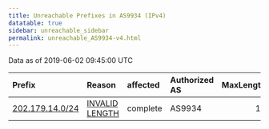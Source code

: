 ```yaml
---
title: Unreachable Prefixes in AS9934 (IPv4)
datatable: true
sidebar: unreachable_sidebar
permalink: unreachable_AS9934-v4.html
---
```


Data as of 2019-06-02 09:45:00 UTC


<div class="datatable-begin"></div>

| Prefix                                                   | Reason                                                                                                   | affected   | Authorized AS   |   MaxLength | Anchor                                       |   unreachable /24s |
|:---------------------------------------------------------|:---------------------------------------------------------------------------------------------------------|:-----------|:----------------|------------:|:---------------------------------------------|-------------------:|
| [202.179.14.0/24](https://stat.ripe.net/202.179.14.0/24) | [INVALID LENGTH](https://rpki-validator.ripe.net/announcement-preview?asn=AS9934&prefix=202.179.14.0/24) | complete   | AS9934          |          19 | [APNIC](unreachable_APNIC_RPKI_Root-v4.html) |                  1 |

<div class="datatable-end"></div>